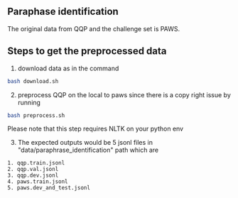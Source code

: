 ## Paraphase identification

The original data from QQP and the challenge set is PAWS.

## Steps to get the preprocessed data

1. download data as in the command

```bash
bash download.sh
```

2. preprocess QQP on the local to paws since there is a copy right issue by running

```bash
bash preprocess.sh
```
Please note that this step requires NLTK on your python env

3. The expected outputs would be 5 jsonl files in "data/paraphrase_identification" path which are
```
1. qqp.train.jsonl
2. qqp.val.jsonl
3. qqp.dev.jsonl
4. paws.train.jsonl
5. paws.dev_and_test.jsonl
```